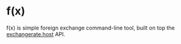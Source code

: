 # f(x)

f(x) is simple foreign exchange command-line tool, built on top the [exchangerate.host](https://exchangerate.host/#/) API.
